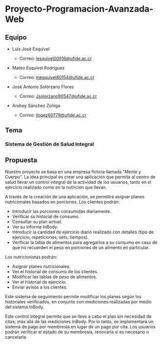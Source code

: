 # Proyecto-Programacion-Avanzada-Web

## Equipo

- Luis José Esquivel

  - Correo: lesquivel00916@ufide.ac.cr

- Mateo Esquivel Rodríguez

  - Correo: mesquivel80154@ufide.ac.cr

- José Antonio Solórzano Flores

  - Correo: Jsolorzano90547@ufide.ac.cr

- Andrey Sánchez Zúñiga
  - Correo: jlopez60779@ufide.ac.cr

## Tema

### Sistema de Gestión de Salud Integral

## Propuesta

Nuestro proyecto se basa en una empresa ficticia llamada "Mente y Cuerpo". La idea principal es crear una aplicación que permita al centro de salud llevar un control integral de la actividad de los usuarios, tanto en el ejercicio realizado como en la nutrición que llevan.

A través de la creación de una aplicación, se permitirá asignar planes nutricionales basados en porciones. Los clientes podrán:

- Introducir las porciones consumidas diariamente.
- Verificar su historial de consumo.
- Consultar su plan actual.
- Ver su informe InBody.
- Introducir la cantidad de ejercicio diario realizado con detalles (tipo de ejercicio, repeticiones, sets, tiempos).
- Verificar la tabla de alimentos para agregarlos a su consumo en caso de que no recuerden el peso en porciones de un alimento en particular.

Los nutricionistas podrán:

- Asignar planes nutricionales.
- Ver el historial de consumo de los clientes.
- Modificar las tablas de peso de alimentos.
- Ver el historial de ejercicio.
- Enviar avisos a los clientes.

Este sistema de seguimiento permite modificar los planes según los historiales verificados, en conjunto con mediciones realizadas por medio del sistema InBody.

Este control integral permite que se lleve a cabo el plan sin necesidad de citas, más allá de las mediciones InBody. Por lo tanto, se implementará un sistema de pago por membresía en lugar de un pago por cita. Los usuarios podrán verificar el estado de su membresía, renovarla si es necesario o cancelarla.

